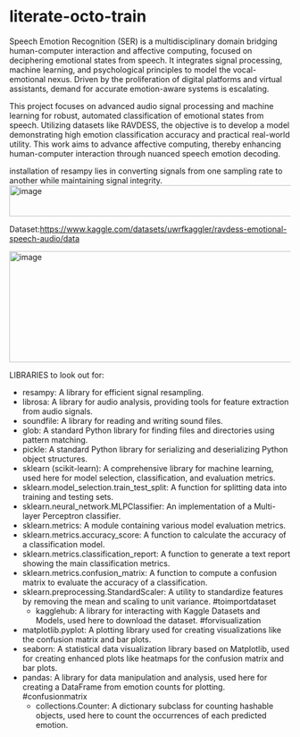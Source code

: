 # literate-octo-train

Speech Emotion Recognition (SER) is a multidisciplinary domain bridging human-computer interaction and affective computing, focused on deciphering emotional states from speech. It integrates signal processing, machine learning, and psychological principles to model the vocal-emotional nexus. Driven by the proliferation of digital platforms and virtual assistants, demand for accurate emotion-aware systems is escalating.

This project focuses on advanced audio signal processing and machine learning for robust, automated classification of emotional states from speech. Utilizing datasets like RAVDESS, the objective is to develop a model demonstrating high emotion classification accuracy and practical real-world utility. This work aims to advance affective computing, thereby enhancing human-computer interaction through nuanced speech emotion decoding.

installation of resampy lies in converting signals from one sampling rate to another while maintaining signal integrity.
<img width="799" height="56" alt="image" src="https://github.com/user-attachments/assets/a87e7e64-eb34-48ff-8675-82587cf1c507" />


Dataset:https://www.kaggle.com/datasets/uwrfkaggler/ravdess-emotional-speech-audio/data

<img width="984" height="199" alt="image" src="https://github.com/user-attachments/assets/08a9cd57-3b6b-430f-8c87-7ec7b04581f8" />


LIBRARIES to look out for:

* resampy: A library for efficient signal resampling.
* librosa: A library for audio analysis, providing tools for feature extraction from audio signals.
* soundfile: A library for reading and writing sound files.
* glob: A standard Python library for finding files and directories using pattern matching.
* pickle: A standard Python library for serializing and deserializing Python object structures.
* sklearn (scikit-learn): A comprehensive library for machine learning, used here for model selection, classification, and evaluation metrics.
* sklearn.model_selection.train_test_split: A function for splitting data into training and testing sets.
* sklearn.neural_network.MLPClassifier: An implementation of a Multi-layer Perceptron classifier.
* sklearn.metrics: A module containing various model evaluation metrics.
* sklearn.metrics.accuracy_score: A function to calculate the accuracy of a classification model.
* sklearn.metrics.classification_report: A function to generate a text report showing the main classification metrics.
* sklearn.metrics.confusion_matrix: A function to compute a confusion matrix to evaluate the accuracy of a classification.
* sklearn.preprocessing.StandardScaler: A utility to standardize features by removing the mean and scaling to unit variance. 
#toimportdataset
  * kagglehub: A library for interacting with Kaggle Datasets and Models, used here to download the dataset.
#forvisualization
* matplotlib.pyplot: A plotting library used for creating visualizations like the confusion matrix and bar plots.
* seaborn: A statistical data visualization library based on Matplotlib, used for creating enhanced plots like heatmaps for the confusion matrix and bar plots.
* pandas: A library for data manipulation and analysis, used here for creating a DataFrame from emotion counts for plotting.
#confusionmatrix
  * collections.Counter: A dictionary subclass for counting hashable objects, used here to count the occurrences of each predicted emotion.
